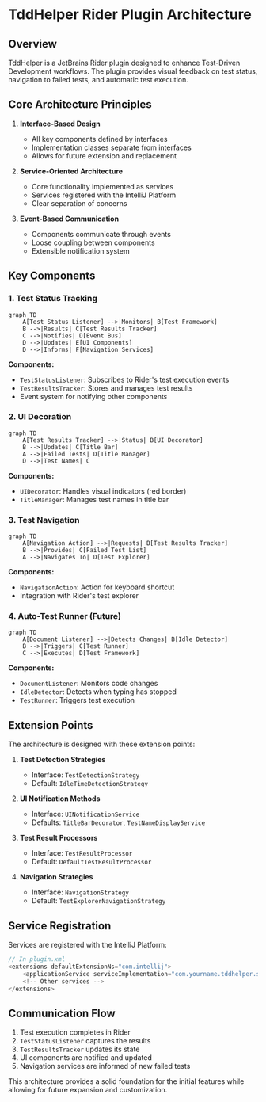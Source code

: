 # TddHelper Rider Plugin Architecture

## Overview

TddHelper is a JetBrains Rider plugin designed to enhance Test-Driven Development workflows. The plugin provides visual feedback on test status, navigation to failed tests, and automatic test execution.

## Core Architecture Principles

1. **Interface-Based Design**
   - All key components defined by interfaces
   - Implementation classes separate from interfaces
   - Allows for future extension and replacement

2. **Service-Oriented Architecture**
   - Core functionality implemented as services
   - Services registered with the IntelliJ Platform
   - Clear separation of concerns

3. **Event-Based Communication**
   - Components communicate through events
   - Loose coupling between components
   - Extensible notification system

## Key Components

### 1. Test Status Tracking

```mermaid
graph TD
    A[Test Status Listener] -->|Monitors| B[Test Framework]
    B -->|Results| C[Test Results Tracker]
    C -->|Notifies| D[Event Bus]
    D -->|Updates| E[UI Components]
    D -->|Informs| F[Navigation Services]
```

**Components:**
- `TestStatusListener`: Subscribes to Rider's test execution events
- `TestResultsTracker`: Stores and manages test results
- Event system for notifying other components

### 2. UI Decoration

```mermaid
graph TD
    A[Test Results Tracker] -->|Status| B[UI Decorator]
    B -->|Updates| C[Title Bar]
    A -->|Failed Tests| D[Title Manager]
    D -->|Test Names| C
```

**Components:**
- `UIDecorator`: Handles visual indicators (red border)
- `TitleManager`: Manages test names in title bar

### 3. Test Navigation

```mermaid
graph TD
    A[Navigation Action] -->|Requests| B[Test Results Tracker]
    B -->|Provides| C[Failed Test List]
    A -->|Navigates To| D[Test Explorer]
```

**Components:**
- `NavigationAction`: Action for keyboard shortcut
- Integration with Rider's test explorer

### 4. Auto-Test Runner (Future)

```mermaid
graph TD
    A[Document Listener] -->|Detects Changes| B[Idle Detector]
    B -->|Triggers| C[Test Runner]
    C -->|Executes| D[Test Framework]
```

**Components:**
- `DocumentListener`: Monitors code changes
- `IdleDetector`: Detects when typing has stopped
- `TestRunner`: Triggers test execution

## Extension Points

The architecture is designed with these extension points:

1. **Test Detection Strategies**
   - Interface: `TestDetectionStrategy`
   - Default: `IdleTimeDetectionStrategy`

2. **UI Notification Methods**
   - Interface: `UINotificationService`
   - Defaults: `TitleBarDecorator`, `TestNameDisplayService`

3. **Test Result Processors**
   - Interface: `TestResultProcessor`
   - Default: `DefaultTestResultProcessor`

4. **Navigation Strategies**
   - Interface: `NavigationStrategy`
   - Default: `TestExplorerNavigationStrategy`

## Service Registration

Services are registered with the IntelliJ Platform:

```kotlin
// In plugin.xml
<extensions defaultExtensionNs="com.intellij">
    <applicationService serviceImplementation="com.yourname.tddhelper.services.TestResultsTracker"/>
    <!-- Other services -->
</extensions>
```

## Communication Flow

1. Test execution completes in Rider
2. `TestStatusListener` captures the results
3. `TestResultsTracker` updates its state
4. UI components are notified and updated
5. Navigation services are informed of new failed tests

This architecture provides a solid foundation for the initial features while allowing for future expansion and customization.

